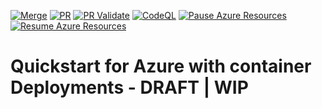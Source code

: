 [![Merge](https://github.com/bcgov/quickstart-azure-containers/actions/workflows/merge.yml/badge.svg)](https://github.com/bcgov/quickstart-azure-containers/actions/workflows/merge.yml)
[![PR](https://github.com/bcgov/quickstart-azure-containers/actions/workflows/pr-open.yml/badge.svg)](https://github.com/bcgov/quickstart-azure-containers/actions/workflows/pr-open.yml)
[![PR Validate](https://github.com/bcgov/quickstart-azure-containers/actions/workflows/pr-validate.yml/badge.svg)](https://github.com/bcgov/quickstart-azure-containers/actions/workflows/pr-validate.yml)
[![CodeQL](https://github.com/bcgov/quickstart-azure-containers/actions/workflows/github-code-scanning/codeql/badge.svg)](https://github.com/bcgov/quickstart-azure-containers/actions/workflows/github-code-scanning/codeql)
[![Pause Azure Resources](https://github.com/bcgov/quickstart-azure-containers/actions/workflows/pause-resources.yml/badge.svg)](https://github.com/bcgov/quickstart-azure-containers/actions/workflows/pause-resources.yml)
[![Resume Azure Resources](https://github.com/bcgov/quickstart-azure-containers/actions/workflows/resume-resources.yml/badge.svg)](https://github.com/bcgov/quickstart-azure-containers/actions/workflows/resume-resources.yml)
# Quickstart for Azure with container Deployments - DRAFT | WIP

